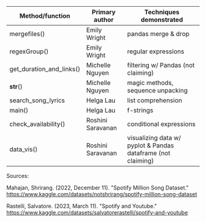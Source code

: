 | Method/function | Primary author |  Techniques demonstrated |
| -------------   | -------------  | -------------------------|
| mergefiles()      | Emily Wright  | pandas merge & drop |
| regexGroup()      | Emily Wright   | regular expressions |
| get_duration_and_links()    | Michelle Nguyen   | filtering w/ Pandas (not claiming) |
| __str__()    | Michelle Nguyen   | magic methods, sequence unpacking |
| search_song_lyrics    | Helga Lau   | list comprehension |
| main()    | Helga Lau   | f-strings |
| check_availability()    | Roshini Saravanan   | conditional expressions |
| data_vis()   | Roshini Saravanan   | visualizing data w/ pyplot & Pandas dataframe (not claiming) |

Sources:

Mahajan, Shrirang. (2022, December 11). "Spotify Million Song Dataset." https://www.kaggle.com/datasets/notshrirang/spotify-million-song-dataset

Rastelli, Salvatore. (2023, March 11). "Spotify and Youtube." https://www.kaggle.com/datasets/salvatorerastelli/spotify-and-youtube
